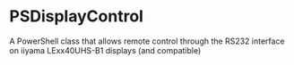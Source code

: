 # PSDisplayControl
A PowerShell class that allows remote control through the RS232 interface on iiyama LExx40UHS-B1 displays (and compatible)
